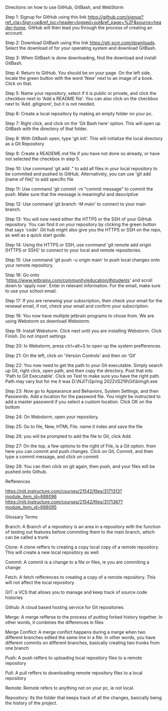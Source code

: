 Directions on how to use GitHub, GitBash, and WebStorm

Step 1: Signup for GitHub using this link https://github.com/signup?ref_cta=Sign+up&ref_loc=header+logged+out&ref_page=%2F&source=header-home. GitHub will then lead you through the process of creating an account.

Step 2: Download GitBash using this link https://git-scm.com/downloads. Select the download of for your operating system and download GitBash.

Step 3: When GitBash is done downloading, find the download and install GitBash.

Step 4: Return to GitHub. You should be on your page. On the left side, locate the green button with the word 'New' next to an image of a book. Click on that.

Step 5: Name your repository, select if it is public or private, and click the checkbox next to 'Add a README file'. You can also click on the checkbox next to 'Add .gitignore', but it is not needed.

Step 6: Create a local repository by making an empty folder on your pc.

Step 7: Right click, and click on the 'Git Bash here' option. This will open up GitBash with the directory of that folder.

Step 8: With GitBash open, type 'git init'. This will initialize the local directory as a Git Repository

Step 9: Create a READEME.md file if you have not done so already, or have not selected the checkbox in step 5.

Step 10: Use command 'git add ." to add all files in your local repository to be commited and pushed to GitHub. Alternatively, you can use 'git add [name of file]' to add specific file

Step 11: Use command 'git commit -m "commit message" to commit the push. Make sure that the message is meaningful and descriptive

Step 12: Use command 'git branch -M main' to connect to your main branch.

Step 13: You will now need either the HTTPS or the SSH of your GitHub repository. You can find it on your repository by clicking the green button that says 'code'. Git hub might also give you the HTTPS or SSH on the repo, as well as a quick start guide.

Step 14: Using the HTTPS or SSH, use command 'git remote add origin [HTTPS or SSH]' to connect to your local and remote repositories.

Step 15: Use command 'git push -u origin main' to push local changes onto your remote repository.

Step 16: Go onto 'https://www.jetbrains.com/community/education/#students' and scroll down to 'apply now'. Enter in relevant information. For the email, make sure to use your school email.

Step 17: If you are renewing your subscription, then check your email for the renewal email, if not, check your email and confirm your subscription.

Step 18: You now have multiple jetbrain programs to chose from. We are using Webstorm so download Webstorm.

Step 19: Install Webstorm. Click next until you are installing Webstorm. Click Finish. Do not import settings

Step 20: In Webstorm, press ctrl+alt+S to open up the system prefferences.

Step 21: On the left, click on 'Version Controls' and then on 'Git'

Step 22: You now need to get the path to your Git executable. Simply search up Git, right click, open path, and then copy the directory. Post that into 'Path to Git Executable'. Click on Test to make sure you have the right path. Path may vary but for me it was D:\NJIT\Spring 2022\IS219\Git\bin\git.exe

Step 23: Now go to Appearance and Behaviors, System Settings, and then Passwords. Add a location for the password file. You might be instructed to add a master password if you select a custom location. Click OK on the bottom

Step 24: On Webstorm, open your repository.

Step 25: Go to file, New, HTML File. name it index and save the file

Step 26: you will be prompted to add the file to Git, click Add.

Step 27: On the top, a few options to the right of File, is a Git option. from here you can commit and push changes. Click on Git, Commit, and then type a commit message, and click on commit

Step 28: You can then click on git again, then push, and your files will be pushed onto Github.

Refferences

https://njit.instructure.com/courses/21542/files/3171313?module_item_id=688096
https://njit.instructure.com/courses/21542/files/3171367?module_item_id=688095



Glossary Terms

Branch: A Branch of a repository is an area in a repository with the function of testing out features before commiting them to the main branch, which can be called a trunk


Clone: A clone reffers to creating a copy local copy of a remote repository. This will create a new local repository as well.


Commit: A commit is a change to a file or files, ie you are commiting a change


Fetch: A fetch refferences to creating a copy of a remote repository. This will not affect the local repository.


GIT: a VCS that allows you to manage and keep track of source code histories


Github: A cloud based hosting service for Git repositories


Merge: A merge refferse to the process of putting forked history together. In other words, it combines the differences in files


Merge Conflict: A merge conflict happens during a merge when two different branches edited the same line in a file. In other words, you have different commits on different branches, basically creating two trunks from one branch


Push: A push reffers to uploading local repository files to a remote repository


Pull: A pull reffers to downloading remote repository files to a local repository


Remote: Remote refers to anything not on your pc, ie not local.


Repository: Its the folder that keeps track of all the changes, basically being the history of the project.

